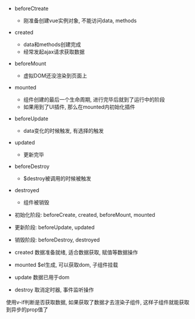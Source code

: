- beforeCtreate
  - 刚准备创建vue实例对象, 不能访问data, methods
- created
  - data和methods创建完成
  - 经常发起ajax请求获取数据
- beforeMount
  - 虚拟DOM还没渲染到页面上
- mounted
  - 组件创建的最后一个生命周期, 进行完毕后就到了运行中的阶段
  - 如果用到了UI插件, 那么在mounted内初始化插件
- beforeUpdate
  - data变化的时候触发, 有选择的触发
- updated
  - 更新完毕
- beforeDestroy
  - $destroy被调用的时候被触发
- destroyed
  - 组件被销毁


- 初始化阶段: beforeCreate, created, beforeMount, mounted
- 更新阶段: beforeUpdate, updated
- 销毁阶段: beforeDestroy, destroyed


- created 数据准备就绪, 适合数据获取, 赋值等数据操作
- mounted $el生成, 可以获取dom, 子组件挂载
- update 数据已用于dom
- destroy 取消定时器, 事件监听操作


使用v-if判断是否获取数据, 如果获取了数据才去渲染子组件, 这样子组件就能获取到异步的prop值了